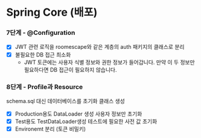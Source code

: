 # Spring Core (배포)

<h3>7단계 - @Configuration</h3>

- [x] JWT 관련 로직을 roomescape와 같은 계층의 auth 패키지의 클래스로 분리
- [x] 불필요한 DB 접근 최소화
  - JWT 토큰에는 사용자 식별 정보와 권한 정보가 들어갑니다.
    만약 이 두 정보만 필요하다면 DB 접근이 필요하지 않습니다.


<h3>8단계 - Profile과 Resource</h3>

schema.sql 대신 데이터베이스를 초기화 클래스 생성
- [x] Production용도 DataLoader 생성
  사용자 정보만 초기화
- [x] Test용도 TestDataLoader생성
  테스트에 필요한 사전 값 초기화
- [x] Environemt 분리 (토큰 비밀키)